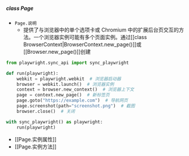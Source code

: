 ##### class Page
- `Page.说明`
	- 提供了与浏览器中的单个选项卡或 Chromium 中的扩展后台页交互的方法。一个浏览器实例可能有多个页面实例。通过[[class BrowserContext|BrowserContext.new_page()]]或[[Browser.new_page()]]创建
```python
from playwright.sync_api import sync_playwright

def run(playwright):
    webkit = playwright.webkit  # 浏览器启动器
    browser = webkit.launch()  # 浏览器实例
    context = browser.new_context()  # 浏览器上下文
    page = context.new_page()  # 新标签页
    page.goto("https://example.com")  # 导航网页
    page.screenshot(path="screenshot.png")  # 截图
    browser.close()  # 关闭

with sync_playwright() as playwright:
    run(playwright)
```
- [[Page.实例属性]]
- [[Page.实例方法]]

